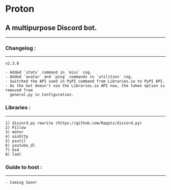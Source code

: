 # Proton
## A multipurpose Discord bot.

---

### Changelog :
---
    v2.3.0

    - Added `stats` command in `misc` cog.
    - Added `avatar` and `ping` commands in `utilities` cog.
    - Switched the API used in PyPI command from Libraries.io to PyPI API.
    - As the bot doesn't use the Libraries.io API now, the token option is removed from
      general.py in Configuration.
        
### Libraries :
---
    1) discord.py rewrite (https://github.com/Rapptz/discord.py)
    2) Pillow
    3) motor
    4) aiohttp
    5) psutil
    6) youtube_dl
    7) bs4
    8) lxml
    
### Guide to host :
---
    - Coming Soon!
